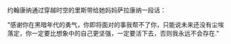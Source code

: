 约翰康纳通过穿越时空的里斯带给她妈妈萨拉康纳一段话：

"感谢你在黑暗年代的勇气，你即将面对的事我帮不了你，只能说未来还没有尘埃落定，你一定要比想象中的自己更坚强，一定要活下去，否则我永远不会存在."
